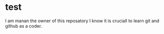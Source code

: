 # test
I am manan the owner of this reposatory 
I know it is cruciall to learn git and github as a coder.
